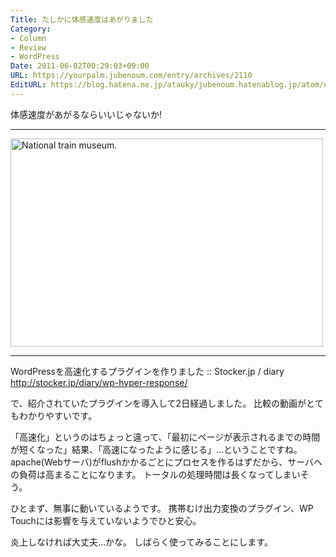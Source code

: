 ```yaml
---
Title: たしかに体感速度はあがりました
Category:
- Column
- Review
- WordPress
Date: 2011-06-02T00:29:03+09:00
URL: https://yourpalm.jubenoum.com/entry/archives/2110
EditURL: https://blog.hatena.ne.jp/atauky/jubenoum.hatenablog.jp/atom/entry/6653458415120887403
---
```


体感速度があがるならいいじゃないか!

<hr />

<!-- [flickr id="5786217970" thumbnail="medium" overlay="true" size="medium" group="" align="none"] -->

<a class='flickr2tag-img' href="http://www.flickr.com/photos/41695432@N04/5786217970/" title="National train museum. by boneytongue, on Flickr"><img src="http://farm3.static.flickr.com/2184/5786217970_1e8d9ccce0.jpg" width="500" height="333" alt="National train museum."></a>
<hr />

WordPressを高速化するプラグインを作りました :: Stocker.jp / diary
<a href="http://stocker.jp/diary/wp-hyper-response/" title="WordPressを高速化するプラグインを作りました :: Stocker.jp / diary">http://stocker.jp/diary/wp-hyper-response/</a>

で、紹介されていたプラグインを導入して2日経過しました。
比較の動画がとてもわかりやすいです。

「高速化」というのはちょっと違って、「最初にページが表示されるまでの時間が短くなった」結果、「高速になったように感じる」…ということですね。
apache(Webサーバ)がflushかかるごとにプロセスを作るはずだから、サーバへの負荷は高まることになります。
トータルの処理時間は長くなってしまいそう。

ひとまず、無事に動いているようです。
携帯むけ出力変換のプラグイン、WP Touchには影響を与えていないようでひと安心。

炎上しなければ大丈夫…かな。
しばらく使ってみることにします。
